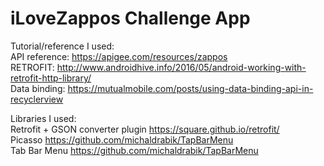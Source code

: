 # iLoveZappos Challenge App


Tutorial/reference I used:<br>
API reference: https://apigee.com/resources/zappos <br>
RETROFIT: http://www.androidhive.info/2016/05/android-working-with-retrofit-http-library/<br>
Data binding: https://mutualmobile.com/posts/using-data-binding-api-in-recyclerview<br>

Libraries I used:<br>
Retrofit + GSON converter plugin https://square.github.io/retrofit/<br>
Picasso https://github.com/michaldrabik/TapBarMenu<br>
Tab Bar Menu https://github.com/michaldrabik/TapBarMenu
